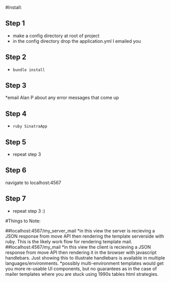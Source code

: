 #Install:


## Step 1
* make a config directory at root of project
* in the config directory drop the application.yml I emailed you
## Step 2
* `bundle install`
## Step 3
*email Alan P about any error messages that come up
## Step 4
* `ruby SinatraApp`
## Step 5
* repeat step 3
## Step 6
navigate to localhost:4567
## Step 7
* repeat step 3 :)



#Things to Note:

##localhost:4567/my_server_mail
*in this view the server is recieving a JSON response from move API then rendering the template serverside with ruby. This is the likely work flow for rendering template mail. 
##localhost:4567/my_mail
*in this view the client is recieving a JSON response from move API then rendering it in the browser with javascript handlebars. Just showing this to illustrate handlebars is available in multiple languages/environments.
*possibly multi-environment templates would get you more re-usable UI components, but no guarantees as in the case of mailer templates where you are stuck using 1990s tables html strategies. 

 